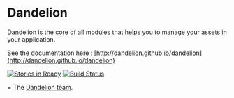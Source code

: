 Dandelion
========================

[Dandelion](http://dandelion.github.io) is the core of all modules that helps you to manage your assets in your application.

See the documentation here : [http://dandelion.github.io/dandelion](http://dandelion.github.io/dandelion)

[![Stories in Ready](https://badge.waffle.io/dandelion/dandelion.png?label=ready&title=Ready)](https://waffle.io/dandelion/dandelion)
[![Build Status](https://dandelion.ci.cloudbees.com/job/dandelion-core-build/badge/icon)](https://dandelion.ci.cloudbees.com/job/dandelion-core-build/)

=
The [Dandelion team](http://dandelion.github.io/team/).
